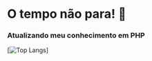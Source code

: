 
# O tempo não para! 🙉

### Atualizando meu conhecimento em PHP


[![Top Langs](https://github-readme-stats.vercel.app/api/top-langs/?username=attairsilva&layout=compact)]



